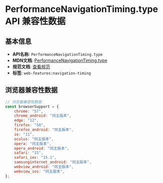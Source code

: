 # PerformanceNavigationTiming.type API 兼容性数据

## 基本信息

- **API名称**: `PerformanceNavigationTiming.type`
- **MDN文档**: [PerformanceNavigationTiming.type](https://developer.mozilla.org/docs/Web/API/PerformanceNavigationTiming/type)
- **规范文档**: [查看规范](https://w3c.github.io/navigation-timing/#dom-performancenavigationtiming-type)
- **标签**: `web-features:navigation-timing`

## 浏览器兼容性数据

```javascript
// 浏览器兼容性数据
const browserSupport = {
    chrome: "57",
    chrome_android: "同主版本",
    edge: "12",
    firefox: "58",
    firefox_android: "同主版本",
    ie: "11",
    oculus: "同主版本",
    opera: "同主版本",
    opera_android: "同主版本",
    safari: "15",
    safari_ios: "15.1",
    samsunginternet_android: "同主版本",
    webview_android: "同主版本",
    webview_ios: "同主版本",
};

```


